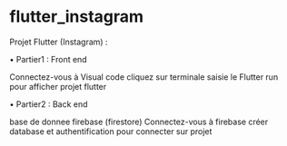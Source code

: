 # flutter_instagram

Projet Flutter (Instagram) : 


•	Partier1 :
Front end

Connectez-vous à Visual code cliquez sur terminale saisie le Flutter run pour afficher projet flutter 

•	Partier2 : 
Back end

base de donnee firebase (firestore)
Connectez-vous à firebase créer database et authentification pour connecter sur projet 











 

